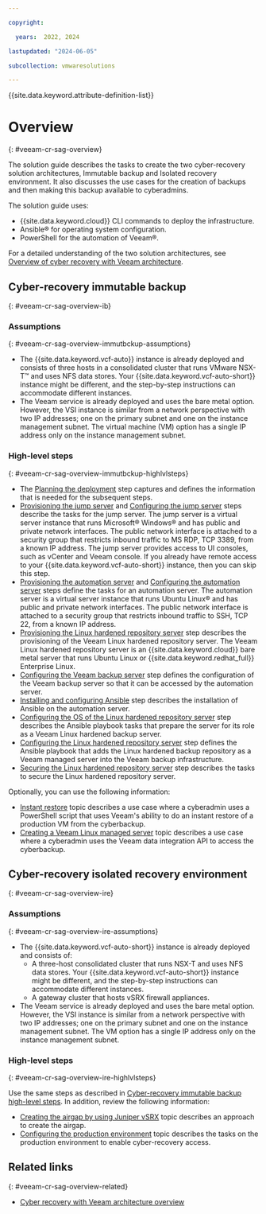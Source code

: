 ```yaml
---

copyright:

  years:  2022, 2024

lastupdated: "2024-06-05"

subcollection: vmwaresolutions

---
```


{{site.data.keyword.attribute-definition-list}}

# Overview
{: #veeam-cr-sag-overview}



The solution guide describes the tasks to create the two cyber-recovery solution architectures, Immutable backup and Isolated recovery environment. It also discusses the use cases for the creation of backups and then making this backup available to cyberadmins.

The solution guide uses:

* {{site.data.keyword.cloud}} CLI commands to deploy the infrastructure.
* Ansible® for operating system configuration.
* PowerShell for the automation of Veeam®.

For a detailed understanding of the two solution architectures, see [Overview of cyber recovery with Veeam architecture](/docs/vmwaresolutions?topic=vmwaresolutions-veeam-cr-sa-overview).

## Cyber-recovery immutable backup
{: #veeam-cr-sag-overview-ib}

### Assumptions
{: #veeam-cr-sag-overview-immutbckup-assumptions}

* The {{site.data.keyword.vcf-auto}} instance is already deployed and consists of three hosts in a consolidated cluster that runs VMware NSX-T™ and uses NFS data stores. Your {{site.data.keyword.vcf-auto-short}} instance might be different, and the step-by-step instructions can accommodate different instances.
* The Veeam service is already deployed and uses the bare metal option. However, the VSI instance is similar from a network perspective with two IP addresses; one on the primary subnet and one on the instance management subnet. The virtual machine (VM) option has a single IP address only on the instance management subnet.

### High-level steps
{: #veeam-cr-sag-overview-immutbckup-highlvlsteps}

* The [Planning the deployment](/docs/vmwaresolutions?topic=vmwaresolutions-veeam-cr-sag-planning) step captures and defines the information that is needed for the subsequent steps.
* [Provisioning the jump server](/docs/vmwaresolutions?topic=vmwaresolutions-veeam-cr-sag-jmp) and [Configuring the jump server](/docs/vmwaresolutions?topic=vmwaresolutions-veeam-cr-sag-jmpcfg) steps describe the tasks for the jump server. The jump server is a virtual server instance that runs Microsoft® Windows® and has public and private network interfaces. The public network interface is attached to a security group that restricts inbound traffic to MS RDP, TCP 3389, from a known IP address. The jump server provides access to UI consoles, such as vCenter and Veeam console. If you already have remote access to your {{site.data.keyword.vcf-auto-short}} instance, then you can skip this step.
* [Provisioning the automation server](/docs/vmwaresolutions?topic=vmwaresolutions-veeam-cr-sag-as) and [Configuring the automation server](/docs/vmwaresolutions?topic=vmwaresolutions-veeam-cr-sag-ascfg) steps define the tasks for an automation server. The automation server is a virtual server instance that runs Ubuntu Linux® and has public and private network interfaces. The public network interface is attached to a security group that restricts inbound traffic to SSH, TCP 22, from a known IP address.
* [Provisioning the Linux hardened repository server](/docs/vmwaresolutions?topic=vmwaresolutions-veeam-cr-sag-lhbr) step describes the provisioning of the Veeam Linux hardened repository server. The Veeam Linux hardened repository server is an {{site.data.keyword.cloud}} bare metal server that runs Ubuntu Linux or {{site.data.keyword.redhat_full}} Enterprise Linux.
* [Configuring the Veeam backup server](/docs/vmwaresolutions?topic=vmwaresolutions-veeam-cr-sag-vbrcfg) step defines the configuration of the Veeam backup server so that it can be accessed by the automation server.
* [Installing and configuring Ansible](/docs/vmwaresolutions?topic=vmwaresolutions-veeam-cr-sag-ansible) step describes the installation of Ansible on the automation server.
* [Configuring the OS of the Linux hardened repository server](/docs/vmwaresolutions?topic=vmwaresolutions-veeam-cr-sag-lhbrcfg) step describes the Ansible playbook tasks that prepare the server for its role as a Veeam Linux hardened backup server.
* [Configuring the Linux hardened repository server](/docs/vmwaresolutions?topic=vmwaresolutions-veeam-cr-sag-lhbrmng) step defines the Ansible playbook that adds the Linux hardened backup repository as a Veeam managed server into the Veeam backup infrastructure.
* [Securing the Linux hardened repository server](/docs/vmwaresolutions?topic=vmwaresolutions-veeam-cr-sag-lhbrsecure) step describes the tasks to secure the Linux hardened repository server.

Optionally, you can use the following information:

* [Instant restore](/docs/vmwaresolutions?topic=vmwaresolutions-veeam-cr-sag-instantrestore) topic describes a use case where a cyberadmin uses a PowerShell script that uses Veeam's ability to do an instant restore of a production VM from the cyberbackup.
* [Creating a Veeam Linux managed server](/docs/vmwaresolutions?topic=vmwaresolutions-veeam-cr-sag-lnxmgdsvr) topic describes a use case where a cyberadmin uses the Veeam data integration API to access the cyberbackup.

## Cyber-recovery isolated recovery environment
{: #veeam-cr-sag-overview-ire}

### Assumptions
{: #veeam-cr-sag-overview-ire-assumptions}

* The {{site.data.keyword.vcf-auto-short}} instance is already deployed and consists of:
   * A three-host consolidated cluster that runs NSX-T and uses NFS data stores. Your {{site.data.keyword.vcf-auto-short}} instance might be different, and the step-by-step instructions can accommodate different instances.
   * A gateway cluster that hosts vSRX firewall appliances.
* The Veeam service is already deployed and uses the bare metal option. However, the VSI instance is similar from a network perspective with two IP addresses; one on the primary subnet and one on the instance management subnet. The VM option has a single IP address only on the instance management subnet.

### High-level steps
{: #veeam-cr-sag-overview-ire-highlvlsteps}

Use the same steps as described in [Cyber-recovery immutable backup high-level steps](#veeam-cr-sag-overview-immutbckup-highlvlsteps). In addition, review the following information:

* [Creating the airgap by using Juniper vSRX](/docs/vmwaresolutions?topic=vmwaresolutions-veeam-cr-sag-vsrx) topic describes an approach to create the airgap.
* [Configuring the production environment](/docs/vmwaresolutions?topic=vmwaresolutions-veeam-cr-sag-ireprod) topic describes the tasks on the production environment to enable cyber-recovery access.

## Related links
{: #veeam-cr-sag-overview-related}

* [Cyber recovery with Veeam architecture overview](/docs/vmwaresolutions?topic=vmwaresolutions-veeam-cr-sa-overview)
